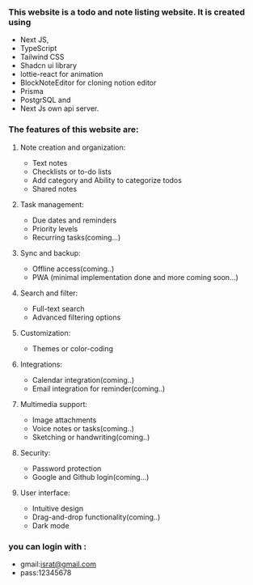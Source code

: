 ### This website is a todo and note listing website. It is created using

- Next JS,
- TypeScript
- Tailwind CSS
- Shadcn ui library
- lottie-react for animation
- BlockNoteEditor for cloning notion editor
- Prisma
- PostgrSQL and
- Next Js own api server.

### The features of this website are:

1. Note creation and organization:

   - Text notes
   - Checklists or to-do lists
   - Add category and Ability to categorize todos
   - Shared notes

2. Task management:

   - Due dates and reminders
   - Priority levels
   - Recurring tasks(coming...)

3. Sync and backup:

   - Offline access(coming..)
   - PWA (minimal implementation done and more coming soon...)

4. Search and filter:

   - Full-text search
   - Advanced filtering options

5. Customization:

   - Themes or color-coding

6. Integrations:

   - Calendar integration(coming..)
   - Email integration for reminder(coming..)

7. Multimedia support:

   - Image attachments
   - Voice notes or tasks(coming..)
   - Sketching or handwriting(coming..)

8. Security:

   - Password protection
   - Google and Github login(coming...)

9. User interface:

   - Intuitive design
   - Drag-and-drop functionality(coming..)
   - Dark mode

### you can login with :

- gmail:israt@gmail.com
- pass:12345678
